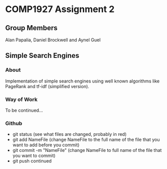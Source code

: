 # COMP1927 Assignment 2

## Group Members
Alan Papalia, Daniel Brockwell and Aynel Guel

## Simple Search Engines

### About
Implementation of simple search engines using well known algorithms like PageRank and tf-idf (simplified version).

### Way of Work
To be continued...

### Github
- git status (see what files are changed, probably in red)
- git add NameFile (change NameFile to the full name of the file that you want to add before you commit)
- git commit -m "NameFile" (change NameFile to full name of the file that you want to commit)
- git push continued